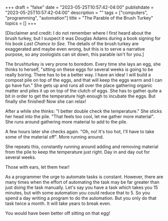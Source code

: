 +++
draft = "false"
date = "2023-05-25T10:57:42-04:00"
publishdate = "2023-05-25T10:57:42-04:00"
description = ""
tags = ["computers", "programming", "automation"]
title = "The Parable of the Brush Turkey"
topics = []
+++

[Disclaimer and credit:  I do not remember where I first heard about the brush turkey, but I suspect it was Douglas Adams during a book signing for his book _Last Chance to See_.  The details of the brush turkey are exaggerated and maybe even wrong, but this is to serve a narrative purpose, so any zoologists can sit down, this parable isn't for you.]

The brushturkey is very prone to boredom.  Every time she lays an egg, she thinks to herself, "sitting on these eggs for several weeks is going to be really boring.  There has to be a better way.  I have an idea!  I will build a compost pile on top of the eggs, and that will keep the eggs warm and I can go have fun."  She gets up and runs all over the place gathering organic matter and piles it up on top of the clutch of eggs.  She has to gather quite a bit in order to get the temperature high enough to incubate the eggs.  But finally she finished!  Now she can relax!

After a while she thinks:  "I better double check the temperature."  She sticks her head into the pile.  "That feels too cool, let me gather more material".  She runs around gathering more material to add to the pile.

A few hours later she checks again.  "Oh, no!  It's too hot, I'll have to take some of the material off".  More running around.

She repeats this, constantly running around adding and removing material from the pile to keep the temperature just right.  Day in and day out for several weeks.

Those with ears, let them hear!

As a programmer the urge to automate tasks is constant.  However, there are many times when the effort of automating the task may be far greater than just doing the task manually.  Let's say you have a task which takes you 15 minutes, but with some automation you could reduce that to 5.  So you spend a day writing a program to do the automation.  But you only do that task twice a month.  It will take years to break even.

You would have been better off sitting on that egg!
